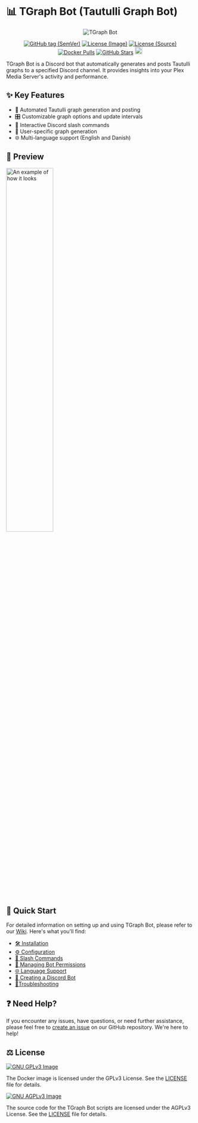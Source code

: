 # 📊 TGraph Bot (Tautulli Graph Bot)

<p align="center">
  <img src="https://i.imgur.com/L5Tj3nW.png" alt="TGraph Bot"/>
</p>

<p align="center">
  <a href="https://github.com/engels74/tgraph-bot-source/releases"><img src="https://img.shields.io/github/v/tag/engels74/tgraph-bot-source?sort=semver" alt="GitHub tag (SemVer)"></a>
  <a href="https://github.com/engels74/tgraph-bot/blob/master/LICENSE"><img src="https://img.shields.io/badge/License%20(Image)-GPL--3.0-orange" alt="License (Image)"></a>
  <a href="https://github.com/engels74/tgraph-bot-source/blob/main/LICENSE"><img src="https://img.shields.io/badge/License%20(Source)-AGPL--3.0-orange" alt="License (Source)"></a>
  <a href="https://hub.docker.com/r/engels74/tgraph-bot"><img src="https://img.shields.io/docker/pulls/engels74/tgraph-bot.svg" alt="Docker Pulls"></a>
  <a href="https://github.com/engels74/tgraph-bot-source/stargazers"><img src="https://img.shields.io/github/stars/engels74/tgraph-bot-source.svg" alt="GitHub Stars"></a>
  <a href="https://endsoftwarepatents.org/innovating-without-patents"><img style="height: 20px;" src="https://static.fsf.org/nosvn/esp/logos/patent-free.svg"></a>
</p>

TGraph Bot is a Discord bot that automatically generates and posts Tautulli graphs to a specified Discord channel. It provides insights into your Plex Media Server's activity and performance.

## ✨ Key Features

- 🤖 Automated Tautulli graph generation and posting
- 🎛️ Customizable graph options and update intervals
- 💬 Interactive Discord slash commands
- 👤 User-specific graph generation
- 🌐 Multi-language support (English and Danish)

## 👀 Preview

<img src="https://i.imgur.com/UmzyUgW.png" width="50%" alt="An example of how it looks">

## 🚀 Quick Start

For detailed information on setting up and using TGraph Bot, please refer to our [Wiki](https://github.com/engels74/tgraph-bot-source/wiki). Here's what you'll find:

- [🛠️ Installation](https://github.com/engels74/tgraph-bot/wiki/01.-Installation)
- [⚙️ Configuration](https://github.com/engels74/tgraph-bot/wiki/02.-Configuration)
- [🔧 Slash Commands](https://github.com/engels74/tgraph-bot/wiki/03.-Slash-Commands)
- [🔐 Managing Bot Permissions](https://github.com/engels74/tgraph-bot/wiki/04.-Managing-Bot-Permissions)
- [🌐 Language Support](https://github.com/engels74/tgraph-bot/wiki/05.-Language-Support)
- [🤖 Creating a Discord Bot](https://github.com/engels74/tgraph-bot/wiki/06.-Creating-a-Discord-Bot)
- [🔧Troubleshooting](https://github.com/engels74/tgraph-bot/wiki/07.-Troubleshooting)

## ❓ Need Help?

If you encounter any issues, have questions, or need further assistance, please feel free to [create an issue](https://github.com/engels74/tgraph-bot/issues) on our GitHub repository. We're here to help!

## ⚖️ License

[![GNU GPLv3 Image](https://www.gnu.org/graphics/gplv3-127x51.png)](http://www.gnu.org/licenses/gpl-3.0.en.html)

The Docker image is licensed under the GPLv3 License. See the [LICENSE](https://github.com/engels74/tgraph-bot/blob/master/LICENSE) file for details.

[![GNU AGPLv3 Image](https://www.gnu.org/graphics/agplv3-155x51.png)](https://www.gnu.org/licenses/agpl-3.0.en.html)

The source code for the TGraph Bot scripts are licensed under the AGPLv3 License. See the [LICENSE](https://github.com/engels74/tgraph-bot-source/blob/main/LICENSE) file for details.

